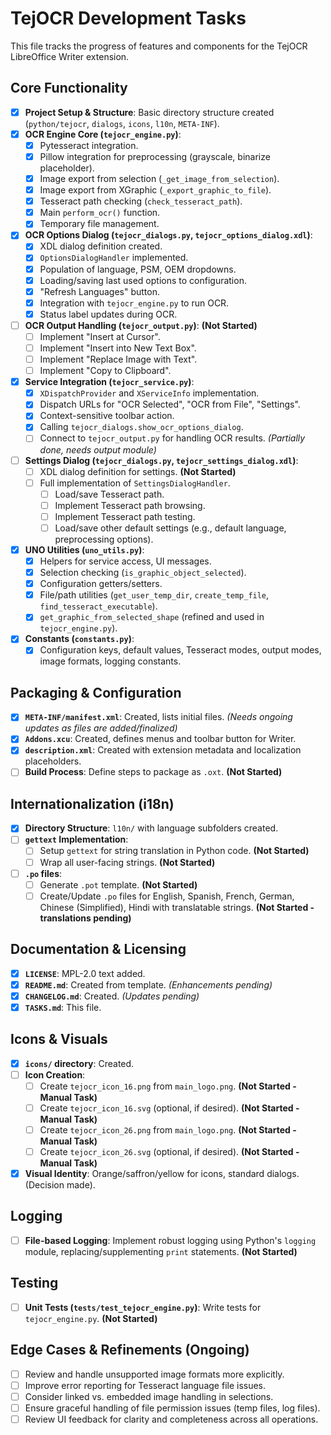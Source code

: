# TejOCR Development Tasks

This file tracks the progress of features and components for the TejOCR LibreOffice Writer extension.

## Core Functionality

-   [x] **Project Setup & Structure**: Basic directory structure created (`python/tejocr`, `dialogs`, `icons`, `l10n`, `META-INF`).
-   [x] **OCR Engine Core (`tejocr_engine.py`)**:
    -   [x] Pytesseract integration.
    -   [x] Pillow integration for preprocessing (grayscale, binarize placeholder).
    -   [x] Image export from selection (`_get_image_from_selection`).
    -   [x] Image export from XGraphic (`_export_graphic_to_file`).
    -   [x] Tesseract path checking (`check_tesseract_path`).
    -   [x] Main `perform_ocr()` function.
    -   [x] Temporary file management.
-   [x] **OCR Options Dialog (`tejocr_dialogs.py`, `tejocr_options_dialog.xdl`)**:
    -   [x] XDL dialog definition created.
    -   [x] `OptionsDialogHandler` implemented.
    -   [x] Population of language, PSM, OEM dropdowns.
    -   [x] Loading/saving last used options to configuration.
    -   [x] "Refresh Languages" button.
    -   [x] Integration with `tejocr_engine.py` to run OCR.
    -   [x] Status label updates during OCR.
-   [ ] **OCR Output Handling (`tejocr_output.py`)**: **(Not Started)**
    -   [ ] Implement "Insert at Cursor".
    -   [ ] Implement "Insert into New Text Box".
    -   [ ] Implement "Replace Image with Text".
    -   [ ] Implement "Copy to Clipboard".
-   [x] **Service Integration (`tejocr_service.py`)**:
    -   [x] `XDispatchProvider` and `XServiceInfo` implementation.
    -   [x] Dispatch URLs for "OCR Selected", "OCR from File", "Settings".
    -   [x] Context-sensitive toolbar action.
    -   [x] Calling `tejocr_dialogs.show_ocr_options_dialog`.
    -   [ ] Connect to `tejocr_output.py` for handling OCR results. *(Partially done, needs output module)*
-   [ ] **Settings Dialog (`tejocr_dialogs.py`, `tejocr_settings_dialog.xdl`)**:
    -   [ ] XDL dialog definition for settings. **(Not Started)**
    -   [ ] Full implementation of `SettingsDialogHandler`.
        -   [ ] Load/save Tesseract path.
        -   [ ] Implement Tesseract path browsing.
        -   [ ] Implement Tesseract path testing.
        -   [ ] Load/save other default settings (e.g., default language, preprocessing options).
-   [x] **UNO Utilities (`uno_utils.py`)**:
    -   [x] Helpers for service access, UI messages.
    -   [x] Selection checking (`is_graphic_object_selected`).
    -   [x] Configuration getters/setters.
    -   [x] File/path utilities (`get_user_temp_dir`, `create_temp_file`, `find_tesseract_executable`).
    -   [x] `get_graphic_from_selected_shape` (refined and used in `tejocr_engine.py`).
-   [x] **Constants (`constants.py`)**:
    -   [x] Configuration keys, default values, Tesseract modes, output modes, image formats, logging constants.

## Packaging & Configuration

-   [x] **`META-INF/manifest.xml`**: Created, lists initial files. *(Needs ongoing updates as files are added/finalized)*
-   [x] **`Addons.xcu`**: Created, defines menus and toolbar button for Writer.
-   [x] **`description.xml`**: Created with extension metadata and localization placeholders.
-   [ ] **Build Process**: Define steps to package as `.oxt`. **(Not Started)**

## Internationalization (i18n)

-   [x] **Directory Structure**: `l10n/` with language subfolders created.
-   [ ] **`gettext` Implementation**:
    -   [ ] Setup `gettext` for string translation in Python code. **(Not Started)**
    -   [ ] Wrap all user-facing strings. **(Not Started)**
-   [ ] **`.po` files**:
    -   [ ] Generate `.pot` template. **(Not Started)**
    -   [ ] Create/Update `.po` files for English, Spanish, French, German, Chinese (Simplified), Hindi with translatable strings. **(Not Started - translations pending)**

## Documentation & Licensing

-   [x] **`LICENSE`**: MPL-2.0 text added.
-   [x] **`README.md`**: Created from template. *(Enhancements pending)*
-   [x] **`CHANGELOG.md`**: Created. *(Updates pending)*
-   [x] **`TASKS.md`**: This file.

## Icons & Visuals

-   [x] **`icons/` directory**: Created.
-   [ ] **Icon Creation**:
    -   [ ] Create `tejocr_icon_16.png` from `main_logo.png`. **(Not Started - Manual Task)**
    -   [ ] Create `tejocr_icon_16.svg` (optional, if desired). **(Not Started - Manual Task)**
    -   [ ] Create `tejocr_icon_26.png` from `main_logo.png`. **(Not Started - Manual Task)**
    -   [ ] Create `tejocr_icon_26.svg` (optional, if desired). **(Not Started - Manual Task)**
-   [x] **Visual Identity**: Orange/saffron/yellow for icons, standard dialogs. (Decision made).

## Logging

-   [ ] **File-based Logging**: Implement robust logging using Python's `logging` module, replacing/supplementing `print` statements. **(Not Started)**

## Testing

-   [ ] **Unit Tests (`tests/test_tejocr_engine.py`)**: Write tests for `tejocr_engine.py`. **(Not Started)**

## Edge Cases & Refinements (Ongoing)

-   [ ] Review and handle unsupported image formats more explicitly.
-   [ ] Improve error reporting for Tesseract language file issues.
-   [ ] Consider linked vs. embedded image handling in selections.
-   [ ] Ensure graceful handling of file permission issues (temp files, log files).
-   [ ] Review UI feedback for clarity and completeness across all operations. 